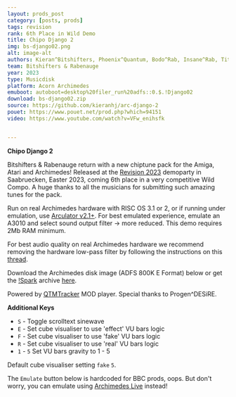 ```yaml
---
layout: prods_post
category: [posts, prods]
tags: revision
rank: 6th Place in Wild Demo
title: Chipo Django 2
img: bs-django02.png
alt: image-alt
authors: Kieran^Bitshifters, Phoenix^Quantum, Bodo^Rab, Insane^Rab, Titus^Rab, Slime, Triace, ne7, Okeanos, Dalezy, Slash, Virgill, Curt Cool, Punnik, 4Mat, Lord, Maze, ToBach, Soda7
team: Bitshifters & Rabenauge
year: 2023
type: Musicdisk
platform: Acorn Archimedes
emuboot: autoboot=desktop%20filer_run%20adfs::0.$.!Django02
download: bs-django02.zip
source: https://github.com/kieranhj/arc-django-2
pouet: https://www.pouet.net/prod.php?which=94151
video: https://www.youtube.com/watch?v=VFw_enihsfk


---
```


**Chipo Django 2**

Bitshifters & Rabenauge return with a new chiptune pack for the Amiga, Atari and Archimedes! Released at the [Revision 2023](https://2023.revision-party.net/) demoparty in Saabruecken, Easter 2023, coming 6th place in a very competitive Wild Compo. A huge thanks to all the musicians for submitting such amazing tunes for the pack.

Run on real Archimedes hardware with RISC OS 3.1 or 2, or if running under emulation, use [Arculator v2.1+](http://b-em.bbcmicro.com/arculator/). For best emulated experience, emulate an A3010 and select sound output filter -> more reduced. This demo requires 2Mb RAM minimum.

For best audio quality on real Archimedes hardware we recommend removing the hardware low-pass filter by following the instructions on this [thread](https://stardot.org.uk/forums/viewtopic.php?f=16&t=13630).

Download the Archimedes disk image (ADFS 800K E Format) below or get the [!Spark](https://www.4corn.co.uk/articles/sparkplug/) archive [here](../../content/bs-django02,ddc).

Powered by [QTMTracker](http://www.pi-star.co.uk/qtm/) MOD player. Special thanks to Progen^DESiRE.

**Additional Keys**

* `S` - Toggle scrolltext sinewave
* `E` - Set cube visualiser to use 'effect' VU bars logic
* `F` - Set cube visualiser to use 'fake' VU bars logic
* `R` - Set cube visualiser to use 'real' VU bars logic
* `1` - `5` Set VU bars gravity to 1 - 5

Default cube visualiser setting `fake` `5`.

The `Emulate` button below is hardcoded for BBC prods, oops. But don't worry, you can emulate using [Archimedes Live](https://archi.medes.live/#disc=https://bitshifters.github.io/content/bs-django02.zip&autoboot=desktop%20filer_run%20adfs::0.$.!Django02) instead!
